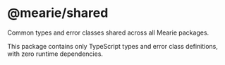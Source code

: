 # @mearie/shared

Common types and error classes shared across all Mearie packages.

This package contains only TypeScript types and error class definitions, with zero runtime dependencies.

